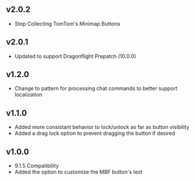 ## v2.0.2

* Stop Collecting TomTom's Minimap Buttons

## v2.0.1

* Updated to support Dragonflight Prepatch (10.0.0)

## v1.2.0

* Change to pattern for processing chat commands to better support localization

## v1.1.0

* Added more consistant behavior to lock/unlock as far as button visibility
* Added a drag lock option to prevent dragging the button if desired

## v1.0.0

* 9.1.5 Compatibility  
* Added the option to customize the MBF button's text  
    
